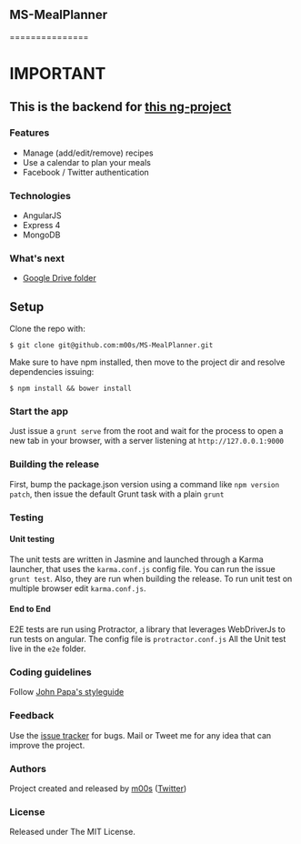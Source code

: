## MS-MealPlanner
===============

# IMPORTANT
## This is the backend for [this ng-project](https://github.com/m00s/MS-MealPlanner-CLIENT-)

### Features

- Manage (add/edit/remove) recipes
- Use a calendar to plan your meals
- Facebook / Twitter authentication

### Technologies
  * AngularJS
  * Express 4
  * MongoDB

### What's next
  - [Google Drive folder](https://drive.google.com/folderview?id=0ByM26BApEmg5RkloVUQwTEg5Z1k&usp=sharing)

## Setup
Clone the repo with:
```
$ git clone git@github.com:m00s/MS-MealPlanner.git
```
Make sure to have npm installed, then move to the project dir and resolve dependencies issuing:
```
$ npm install && bower install
```

### Start the app
Just issue a ```grunt serve``` from the root and wait for the process to open a new tab in your browser, with a server listening at ```http://127.0.0.1:9000```

### Building the release
First, bump the package.json version using a command like ```npm version patch```, then issue the default Grunt task with a plain ```grunt```

### Testing
#### Unit testing
The unit tests are written in Jasmine and launched through a Karma launcher, that uses the ```karma.conf.js``` config file.
You can run the issue ```grunt test```. Also, they are run when building the release.
To run unit test on multiple browser edit ```karma.conf.js```.
#### End to End
E2E tests are run using Protractor, a library that leverages WebDriverJs to run tests on angular. The config file is ```protractor.conf.js```
All the Unit test live in the ```e2e``` folder.

### Coding guidelines
Follow [John Papa's styleguide](https://github.com/johnpapa/angular-styleguide)

### Feedback
Use the [issue tracker](https://github.com/m00s/MS-MealPlanner/issues) for bugs. Mail or Tweet me for any idea that can improve the project.

### Authors
Project created and released by [m00s](mailto:massimilianosartoretto@gmail.com) ([Twitter](http://twitter.com/___Sarto))

### License
Released under The MIT License.
